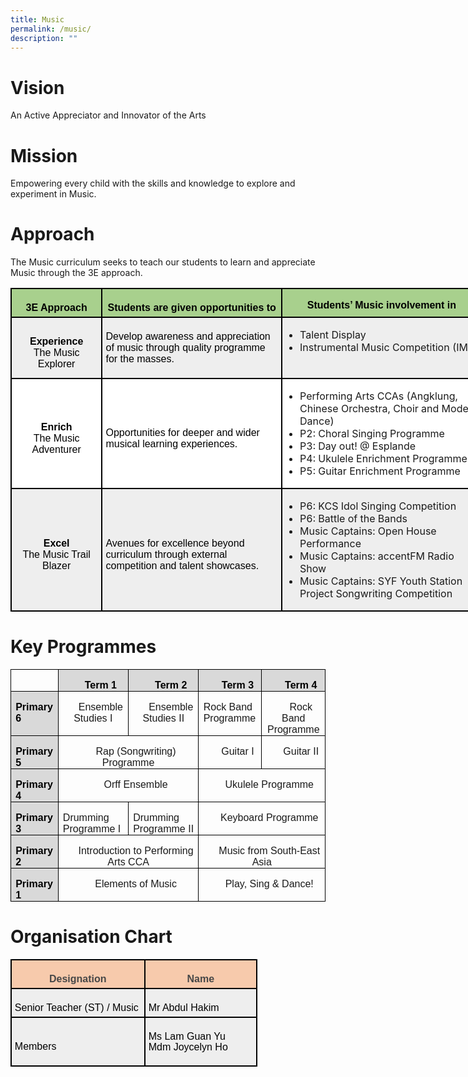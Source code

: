 ```yaml
---
title: Music
permalink: /music/
description: ""
---
```

# Vision
An Active Appreciator and Innovator of the Arts

# Mission
Empowering every child with the skills and knowledge to explore and experiment in Music.

# Approach
The Music curriculum seeks to teach our students to learn and appreciate Music through the 3E approach.

<table class="MsoNormalTable" border="1" cellspacing="0" cellpadding="0" width="755" style="width:566.4pt;margin-left:-.15pt;background:white;border-collapse:collapse;
 border:none;mso-border-alt:solid windowtext 1.5pt;mso-yfti-tbllook:1184;
 mso-border-insideh:1.5pt solid windowtext;mso-border-insidev:1.5pt solid windowtext"><tbody><tr style="mso-yfti-irow:0;mso-yfti-firstrow:yes;height:9.5pt"><td width="137" valign="top" style="width:102.9pt;border:solid windowtext 1.5pt;
  background:#A8D08D;mso-background-themecolor:accent6;mso-background-themetint:
  153;padding:3.75pt 3.75pt 3.75pt 3.75pt;height:9.5pt"><p class="MsoNormal" align="center" style="margin-bottom:0in;text-align:center;
  line-height:normal"><b><span style="font-size:12.0pt;font-family:&quot;Arial&quot;,sans-serif;
  mso-fareast-font-family:&quot;Times New Roman&quot;;color:black">3E Approach</span></b></p></td><td width="288" valign="top" style="width:3.0in;border:solid windowtext 1.5pt;
  border-left:none;mso-border-left-alt:solid windowtext 1.5pt;background:#A8D08D;
  mso-background-themecolor:accent6;mso-background-themetint:153;padding:3.75pt 3.75pt 3.75pt 3.75pt;
  height:9.5pt"><p class="MsoNormal" align="center" style="margin-bottom:0in;text-align:center;
  line-height:normal"><b><span style="font-size:12.0pt;font-family:&quot;Arial&quot;,sans-serif;
  mso-fareast-font-family:&quot;Times New Roman&quot;;color:black">Students are given opportunities to</span></b></p></td><td width="330" valign="top" style="width:247.5pt;border:solid windowtext 1.5pt;
  border-left:none;mso-border-left-alt:solid windowtext 1.5pt;background:#A8D08D;
  mso-background-themecolor:accent6;mso-background-themetint:153;padding:.75pt .75pt .75pt .75pt;
  height:9.5pt"><p class="MsoNormal" align="center" style="margin-bottom:0in;text-align:center;
  line-height:normal"><b><span style="font-size:12.0pt;font-family:&quot;Arial&quot;,sans-serif;
  mso-fareast-font-family:&quot;Times New Roman&quot;;color:black">Students’ Music involvement in</span></b></p></td></tr><tr style="mso-yfti-irow:1;height:50.55pt"><td width="137" style="width:102.9pt;border:solid windowtext 1.5pt;border-top:
  none;mso-border-top-alt:solid windowtext 1.5pt;background:#EEEEEE;padding:
  3.75pt 3.75pt 3.75pt 3.75pt;height:50.55pt"><p class="MsoNormal" align="center" style="margin-bottom:0in;text-align:center;
  line-height:normal"><b><span style="font-size:12.0pt;font-family:&quot;Arial&quot;,sans-serif;
  mso-fareast-font-family:&quot;Times New Roman&quot;;color:black">Experience</span></b><span style="font-size:12.0pt;font-family:&quot;Arial&quot;,sans-serif;mso-fareast-font-family:
  &quot;Times New Roman&quot;;color:black"><br>The Music Explorer</span></p></td><td width="288" style="width:3.0in;border-top:none;border-left:none;border-bottom:
  solid windowtext 1.5pt;border-right:solid windowtext 1.5pt;mso-border-top-alt:
  solid windowtext 1.5pt;mso-border-left-alt:solid windowtext 1.5pt;background:
  #EEEEEE;padding:3.75pt 3.75pt 3.75pt 3.75pt;height:50.55pt"><p class="MsoNormal" style="margin-bottom:0in;line-height:normal"><span style="font-size:12.0pt;font-family:&quot;Arial&quot;,sans-serif;color:black;
  background:#EEEEEE">Develop awareness and appreciation of music through quality programme for the masses.</span>

<span style="font-size:12.0pt;
  font-family:&quot;Arial&quot;,sans-serif;mso-fareast-font-family:&quot;Times New Roman&quot;;
  color:black"></span></p></td><td width="400" valign="top" style="width:247.5pt;border-top:none;border-left:
  none;border-bottom:solid windowtext 1.5pt;border-right:solid windowtext 1.5pt;
  mso-border-top-alt:solid windowtext 1.5pt;mso-border-left-alt:solid windowtext 1.5pt;
  background:#EEEEEE;padding:.75pt .75pt .75pt .75pt;height:50.55pt"><p class="MsoListParagraphCxSpFirst" style="mso-margin-top-alt:auto;mso-margin-bottom-alt:
  auto;margin-left:.25in;mso-add-space:auto;text-indent:-9.65pt;line-height:
  normal;mso-list:l1 level1 lfo1;background:#EEEEEE">
	</p><ul>
		<li>Talent Display</li>
		<li>Instrumental Music Competition (IMC)
</li></ul>

</td></tr><tr style="mso-yfti-irow:2;height:9.2pt"><td width="137" style="width:102.9pt;border:solid windowtext 1.5pt;border-top:
  none;mso-border-top-alt:solid windowtext 1.5pt;padding:3.75pt 3.75pt 3.75pt 3.75pt;
  height:9.2pt"><p class="MsoNormal" align="center" style="margin-bottom:0in;text-align:center;
  line-height:normal"><b><span style="font-size:12.0pt;font-family:&quot;Arial&quot;,sans-serif;
  mso-fareast-font-family:&quot;Times New Roman&quot;;color:black">Enrich<br></span></b><span style="font-size:12.0pt;font-family:&quot;Arial&quot;,sans-serif;
  mso-fareast-font-family:&quot;Times New Roman&quot;;color:black">The Music Adventurer<b></b></span></p></td><td width="288" style="width:3.0in;border-top:none;border-left:none;border-bottom:
  solid windowtext 1.5pt;border-right:solid windowtext 1.5pt;mso-border-top-alt:
  solid windowtext 1.5pt;mso-border-left-alt:solid windowtext 1.5pt;padding:
  3.75pt 3.75pt 3.75pt 3.75pt;height:9.2pt"><p class="MsoNormal" style="margin-bottom:0in;line-height:normal"><span style="font-size:12.0pt;font-family:&quot;Arial&quot;,sans-serif;color:black">Opportunities for deeper and wider musical learning experiences.</span><span style="font-size:12.0pt;font-family:&quot;Arial&quot;,sans-serif;mso-fareast-font-family:
  &quot;Times New Roman&quot;;color:black"></span></p></td><td width="330" valign="top" style="width:247.5pt;border-top:none;border-left:
  none;border-bottom:solid windowtext 1.5pt;border-right:solid windowtext 1.5pt;
  mso-border-top-alt:solid windowtext 1.5pt;mso-border-left-alt:solid windowtext 1.5pt;
  padding:.75pt .75pt .75pt .75pt;height:9.2pt"><p class="MsoListParagraphCxSpFirst" style="margin-left:17.35pt;mso-add-space:
  auto;text-indent:-9.0pt;mso-list:l2 level1 lfo2"><span style="font-size:12.0pt;line-height:107%;font-family:Wingdings;mso-fareast-font-family:
  Wingdings;mso-bidi-font-family:Wingdings">
<span style="font-size:12.0pt;font-family:&quot;Arial&quot;,sans-serif;mso-fareast-font-family:
  &quot;Times New Roman&quot;;color:black">
</span></span></p><ul>
	<li>Performing Arts CCAs (Angklung, Chinese Orchestra, Choir and Modern Dance)</li>
	<li>P2: Choral Singing Programme</li>
	<li>P3: Day out! @ Esplande</li>
	<li>P4: Ukulele Enrichment Programme</li>
<li>P5: Guitar Enrichment Programme</li>
	
<span style="font-size:12.0pt;font-family:&quot;Arial&quot;,sans-serif;mso-fareast-font-family:
  &quot;Times New Roman&quot;;color:black"></span><p></p></ul></td></tr><tr style="mso-yfti-irow:3;mso-yfti-lastrow:yes;height:9.2pt"><td width="137" style="width:102.9pt;border:solid windowtext 1.5pt;border-top:
  none;mso-border-top-alt:solid windowtext 1.5pt;background:#EEEEEE;padding:
  3.75pt 3.75pt 3.75pt 3.75pt;height:9.2pt"><p class="MsoNormal" align="center" style="margin-bottom:0in;text-align:center;
  line-height:normal"><b><span style="font-size:12.0pt;font-family:&quot;Arial&quot;,sans-serif;
  mso-fareast-font-family:&quot;Times New Roman&quot;;color:black">Excel</span></b><span style="font-size:12.0pt;font-family:&quot;Arial&quot;,sans-serif;mso-fareast-font-family:
  &quot;Times New Roman&quot;;color:black"><br>The Music Trail Blazer</span></p></td><td width="288" style="width:3.0in;border-top:none;border-left:none;border-bottom:
  solid windowtext 1.5pt;border-right:solid windowtext 1.5pt;mso-border-top-alt:
  solid windowtext 1.5pt;mso-border-left-alt:solid windowtext 1.5pt;background:
  #EEEEEE;padding:3.75pt 3.75pt 3.75pt 3.75pt;height:9.2pt"><p class="MsoNormal" style="margin-bottom:0in;line-height:normal"><span style="font-size:12.0pt;font-family:&quot;Arial&quot;,sans-serif;mso-fareast-font-family:
  &quot;Times New Roman&quot;;color:black">Avenues for excellence beyond curriculum through external competition and talent showcases.</span></p></td><td width="330" valign="top" style="width:247.5pt;border-top:none;border-left:
  none;border-bottom:solid windowtext 1.5pt;border-right:solid windowtext 1.5pt;
  mso-border-top-alt:solid windowtext 1.5pt;mso-border-left-alt:solid windowtext 1.5pt;
  background:#EEEEEE;padding:.75pt .75pt .75pt .75pt;height:9.2pt"><p class="MsoNormal" style="margin-left:.5in;text-indent:-28.15pt;mso-list:
  l0 level1 lfo3;tab-stops:list 16.85pt"><span style="font-size:10.0pt;mso-bidi-font-size:12.0pt;line-height:107%;
  font-family:Wingdings;mso-fareast-font-family:Wingdings;mso-bidi-font-family:
  Wingdings"><span style="mso-list:Ignore"><span style="font:7.0pt &quot;Times New Roman&quot;"> </span></span></span><span style="font-size:12.0pt;line-height:
  107%;font-family:&quot;Arial&quot;,sans-serif;color:black;mso-color-alt:windowtext">

</span></p><ul>
  <li>P6: KCS Idol Singing Competition
</li><li>P6: Battle of the Bands
</li><li>Music Captains: Open House Performance
</li><li>Music Captains: accentFM Radio Show
</li><li>Music Captains: SYF Youth Station <br>Project Songwriting Competition
</li></ul>
<span style="font-size:12.0pt;line-height:107%;font-family:&quot;Arial&quot;,sans-serif"></span><p></p></td></tr></tbody></table>

# Key Programmes

<table class="MsoTableGrid" border="1" cellspacing="0" cellpadding="0" style="border-collapse:collapse;border:none;mso-border-alt:solid windowtext .5pt;
 mso-yfti-tbllook:1184;mso-padding-alt:0in 5.4pt 0in 5.4pt"><tbody><tr style="mso-yfti-irow:0;mso-yfti-firstrow:yes"><td width="96" valign="top" style="width:71.75pt;border:solid windowtext 1.0pt;
  mso-border-alt:solid windowtext .5pt;padding:0in 5.4pt 0in 5.4pt"><p class="MsoNormal" align="center" style="margin-bottom:0in;text-align:center;
  text-indent:.25in;line-height:normal"><span style="font-size:12.0pt;
  font-family:&quot;Arial&quot;,sans-serif;mso-bidi-language:TA">&nbsp;</span></p></td><td width="192" valign="top" style="width:2.0in;border:solid windowtext 1.0pt;
  border-left:none;mso-border-left-alt:solid windowtext .5pt;mso-border-alt:
  solid windowtext .5pt;background:#D9D9D9;mso-background-themecolor:background1;
  mso-background-themeshade:217;padding:0in 5.4pt 0in 5.4pt"><p class="MsoNormal" align="center" style="margin-bottom:0in;text-align:center;
  text-indent:.25in;line-height:normal"><b><span style="font-size:12.0pt;
  font-family:&quot;Arial&quot;,sans-serif;color:black;mso-color-alt:windowtext;
  mso-bidi-language:TA">Term 1</span></b><b><span style="font-size:12.0pt;
  font-family:&quot;Arial&quot;,sans-serif;mso-bidi-language:TA"></span></b></p></td><td width="198" valign="top" style="width:148.5pt;border:solid windowtext 1.0pt;
  border-left:none;mso-border-left-alt:solid windowtext .5pt;mso-border-alt:
  solid windowtext .5pt;background:#D9D9D9;mso-background-themecolor:background1;
  mso-background-themeshade:217;padding:0in 5.4pt 0in 5.4pt"><p class="MsoNormal" align="center" style="margin-bottom:0in;text-align:center;
  text-indent:.25in;line-height:normal"><b><span style="font-size:12.0pt;
  font-family:&quot;Arial&quot;,sans-serif;color:black;mso-color-alt:windowtext;
  mso-bidi-language:TA">Term 2</span></b><b><span style="font-size:12.0pt;
  font-family:&quot;Arial&quot;,sans-serif;mso-bidi-language:TA"></span></b></p></td><td width="192" valign="top" style="width:2.0in;border:solid windowtext 1.0pt;
  border-left:none;mso-border-left-alt:solid windowtext .5pt;mso-border-alt:
  solid windowtext .5pt;background:#D9D9D9;mso-background-themecolor:background1;
  mso-background-themeshade:217;padding:0in 5.4pt 0in 5.4pt"><p class="MsoNormal" align="center" style="margin-bottom:0in;text-align:center;
  text-indent:.25in;line-height:normal"><b><span style="font-size:12.0pt;
  font-family:&quot;Arial&quot;,sans-serif;color:black;mso-color-alt:windowtext;
  mso-bidi-language:TA">Term 3</span></b><b><span style="font-size:12.0pt;
  font-family:&quot;Arial&quot;,sans-serif;mso-bidi-language:TA"></span></b></p></td><td width="216" valign="top" style="width:2.25in;border:solid windowtext 1.0pt;
  border-left:none;mso-border-left-alt:solid windowtext .5pt;mso-border-alt:
  solid windowtext .5pt;background:#D9D9D9;mso-background-themecolor:background1;
  mso-background-themeshade:217;padding:0in 5.4pt 0in 5.4pt"><p class="MsoNormal" align="center" style="margin-bottom:0in;text-align:center;
  text-indent:.25in;line-height:normal"><b><span style="font-size:12.0pt;
  font-family:&quot;Arial&quot;,sans-serif;color:black;mso-color-alt:windowtext;
  mso-bidi-language:TA">Term 4</span></b><b><span style="font-size:12.0pt;
  font-family:&quot;Arial&quot;,sans-serif;mso-bidi-language:TA"></span></b></p></td></tr><tr style="mso-yfti-irow:1;height:15.7pt"><td width="96" valign="top" style="width:71.75pt;border:solid windowtext 1.0pt;
  border-top:none;mso-border-top-alt:solid windowtext .5pt;mso-border-alt:solid windowtext .5pt;
  background:#D9D9D9;mso-background-themecolor:background1;mso-background-themeshade:
  217;padding:0in 5.4pt 0in 5.4pt;height:15.7pt"><p class="MsoNormal" style="margin-bottom:0in;text-indent:0in;line-height:normal"><b><span style="font-size:12.0pt;font-family:&quot;Arial&quot;,sans-serif;color:black;
  mso-color-alt:windowtext;mso-bidi-language:TA">Primary 6</span></b><b><span style="font-size:12.0pt;font-family:&quot;Arial&quot;,sans-serif;mso-bidi-language:
  TA"></span></b></p></td><td width="192" valign="top" style="width:2.0in;border-top:none;border-left:none;
  border-bottom:solid windowtext 1.0pt;border-right:solid windowtext 1.0pt;
  mso-border-top-alt:solid windowtext .5pt;mso-border-left-alt:solid windowtext .5pt;
  mso-border-alt:solid windowtext .5pt;padding:0in 5.4pt 0in 5.4pt;height:15.7pt"><p class="MsoNormal" align="center" style="margin-bottom:0in;text-align:center;
  text-indent:.25in;line-height:normal"><span style="font-size:12.0pt;
  font-family:&quot;Arial&quot;,sans-serif;mso-bidi-language:TA">Ensemble Studies I</span></p></td><td width="198" valign="top" style="width:148.5pt;border-top:none;border-left:
  none;border-bottom:solid windowtext 1.0pt;border-right:solid windowtext 1.0pt;
  mso-border-top-alt:solid windowtext .5pt;mso-border-left-alt:solid windowtext .5pt;
  mso-border-alt:solid windowtext .5pt;padding:0in 5.4pt 0in 5.4pt;height:15.7pt"><p class="MsoNormal" align="center" style="margin-bottom:0in;text-align:center;
  text-indent:.25in;line-height:normal"><span style="font-size:12.0pt;
  font-family:&quot;Arial&quot;,sans-serif;mso-bidi-language:TA">Ensemble Studies II</span></p></td><td width="192" valign="top" style="width:2.0in;border-top:none;border-left:none;
  border-bottom:solid windowtext 1.0pt;border-right:solid windowtext 1.0pt;
  mso-border-top-alt:solid windowtext .5pt;mso-border-left-alt:solid windowtext .5pt;
  mso-border-alt:solid windowtext .5pt;padding:0in 5.4pt 0in 5.4pt;height:15.7pt"><p class="MsoNormal" style="margin-bottom:0in;text-indent:0in;line-height:normal"><span style="font-size:12.0pt;font-family:&quot;Arial&quot;,sans-serif;mso-bidi-language:
  TA">Rock Band Programme</span></p></td><td width="216" valign="top" style="width:2.25in;border-top:none;border-left:
  none;border-bottom:solid windowtext 1.0pt;border-right:solid windowtext 1.0pt;
  mso-border-top-alt:solid windowtext .5pt;mso-border-left-alt:solid windowtext .5pt;
  mso-border-alt:solid windowtext .5pt;padding:0in 5.4pt 0in 5.4pt;height:15.7pt"><p class="MsoNormal" align="center" style="margin-bottom:0in;text-align:center;
  text-indent:.25in;line-height:normal"><span style="font-size:12.0pt;
  font-family:&quot;Arial&quot;,sans-serif;mso-bidi-language:TA">Rock Band Programme</span></p></td></tr><tr style="mso-yfti-irow:2"><td width="96" valign="top" style="width:71.75pt;border:solid windowtext 1.0pt;
  border-top:none;mso-border-top-alt:solid windowtext .5pt;mso-border-alt:solid windowtext .5pt;
  background:#D9D9D9;mso-background-themecolor:background1;mso-background-themeshade:
  217;padding:0in 5.4pt 0in 5.4pt"><p class="MsoNormal" style="margin-bottom:0in;text-indent:0in;line-height:normal"><b><span style="font-size:12.0pt;font-family:&quot;Arial&quot;,sans-serif;color:black;
  mso-color-alt:windowtext;mso-bidi-language:TA">Primary 5</span></b><b><span style="font-size:12.0pt;font-family:&quot;Arial&quot;,sans-serif;mso-bidi-language:
  TA"></span></b></p></td><td width="390" colspan="2" valign="top" style="width:292.5pt;border-top:none;
  border-left:none;border-bottom:solid windowtext 1.0pt;border-right:solid windowtext 1.0pt;
  mso-border-top-alt:solid windowtext .5pt;mso-border-left-alt:solid windowtext .5pt;
  mso-border-alt:solid windowtext .5pt;padding:0in 5.4pt 0in 5.4pt"><p class="MsoNormal" align="center" style="margin-bottom:0in;text-align:center;
  text-indent:.25in;line-height:normal"><span style="font-size:12.0pt;
  font-family:&quot;Arial&quot;,sans-serif;mso-bidi-language:TA">Rap (Songwriting) Programme</span></p></td><td width="192" valign="top" style="width:2.0in;border-top:none;border-left:none;
  border-bottom:solid windowtext 1.0pt;border-right:solid windowtext 1.0pt;
  mso-border-top-alt:solid windowtext .5pt;mso-border-left-alt:solid windowtext .5pt;
  mso-border-alt:solid windowtext .5pt;padding:0in 5.4pt 0in 5.4pt"><p class="MsoNormal" align="center" style="margin-bottom:0in;text-align:center;
  text-indent:.25in;line-height:normal"><span style="font-size:12.0pt;
  font-family:&quot;Arial&quot;,sans-serif;mso-bidi-language:TA">Guitar I</span></p></td><td width="216" valign="top" style="width:2.25in;border-top:none;border-left:
  none;border-bottom:solid windowtext 1.0pt;border-right:solid windowtext 1.0pt;
  mso-border-top-alt:solid windowtext .5pt;mso-border-left-alt:solid windowtext .5pt;
  mso-border-alt:solid windowtext .5pt;padding:0in 5.4pt 0in 5.4pt"><p class="MsoNormal" align="center" style="margin-bottom:0in;text-align:center;
  text-indent:.25in;line-height:normal"><span style="font-size:12.0pt;
  font-family:&quot;Arial&quot;,sans-serif;mso-bidi-language:TA">Guitar II</span></p></td></tr><tr style="mso-yfti-irow:3"><td width="96" valign="top" style="width:71.75pt;border:solid windowtext 1.0pt;
  border-top:none;mso-border-top-alt:solid windowtext .5pt;mso-border-alt:solid windowtext .5pt;
  background:#D9D9D9;mso-background-themecolor:background1;mso-background-themeshade:
  217;padding:0in 5.4pt 0in 5.4pt"><p class="MsoNormal" style="margin-bottom:0in;text-indent:0in;line-height:normal"><b><span style="font-size:12.0pt;font-family:&quot;Arial&quot;,sans-serif;color:black;
  mso-color-alt:windowtext;mso-bidi-language:TA">Primary 4</span></b><b><span style="font-size:12.0pt;font-family:&quot;Arial&quot;,sans-serif;mso-bidi-language:
  TA"></span></b></p></td><td width="390" colspan="2" valign="top" style="width:292.5pt;border-top:none;
  border-left:none;border-bottom:solid windowtext 1.0pt;border-right:solid windowtext 1.0pt;
  mso-border-top-alt:solid windowtext .5pt;mso-border-left-alt:solid windowtext .5pt;
  mso-border-alt:solid windowtext .5pt;padding:0in 5.4pt 0in 5.4pt"><p class="MsoNormal" align="center" style="margin-bottom:0in;text-align:center;
  text-indent:.25in;line-height:normal"><span style="font-size:12.0pt;
  font-family:&quot;Arial&quot;,sans-serif;mso-bidi-language:TA">Orff Ensemble</span></p></td><td width="408" colspan="2" valign="top" style="width:4.25in;border-top:none;
  border-left:none;border-bottom:solid windowtext 1.0pt;border-right:solid windowtext 1.0pt;
  mso-border-top-alt:solid windowtext .5pt;mso-border-left-alt:solid windowtext .5pt;
  mso-border-alt:solid windowtext .5pt;padding:0in 5.4pt 0in 5.4pt"><p class="MsoNormal" align="center" style="margin-bottom:0in;text-align:center;
  text-indent:.25in;line-height:normal"><span style="font-size:12.0pt;
  font-family:&quot;Arial&quot;,sans-serif;mso-bidi-language:TA">Ukulele Programme</span></p></td></tr><tr style="mso-yfti-irow:4"><td width="96" valign="top" style="width:71.75pt;border:solid windowtext 1.0pt;
  border-top:none;mso-border-top-alt:solid windowtext .5pt;mso-border-alt:solid windowtext .5pt;
  background:#D9D9D9;mso-background-themecolor:background1;mso-background-themeshade:
  217;padding:0in 5.4pt 0in 5.4pt"><p class="MsoNormal" style="margin-bottom:0in;text-indent:0in;line-height:normal"><b><span style="font-size:12.0pt;font-family:&quot;Arial&quot;,sans-serif;color:black;
  mso-color-alt:windowtext;mso-bidi-language:TA">Primary 3</span></b><b><span style="font-size:12.0pt;font-family:&quot;Arial&quot;,sans-serif;mso-bidi-language:
  TA"></span></b></p></td><td width="192" valign="top" style="width:2.0in;border-top:none;border-left:none;
  border-bottom:solid windowtext 1.0pt;border-right:solid windowtext 1.0pt;
  mso-border-top-alt:solid windowtext .5pt;mso-border-left-alt:solid windowtext .5pt;
  mso-border-alt:solid windowtext .5pt;padding:0in 5.4pt 0in 5.4pt"><p class="MsoNormal" style="margin-bottom:0in;text-indent:0in;line-height:normal"><span style="font-size:12.0pt;font-family:&quot;Arial&quot;,sans-serif;mso-bidi-language:
  TA">Drumming Programme I</span></p></td><td width="198" valign="top" style="width:148.5pt;border-top:none;border-left:
  none;border-bottom:solid windowtext 1.0pt;border-right:solid windowtext 1.0pt;
  mso-border-top-alt:solid windowtext .5pt;mso-border-left-alt:solid windowtext .5pt;
  mso-border-alt:solid windowtext .5pt;padding:0in 5.4pt 0in 5.4pt"><p class="MsoNormal" style="margin-bottom:0in;text-indent:0in;line-height:normal"><span style="font-size:12.0pt;font-family:&quot;Arial&quot;,sans-serif;mso-bidi-language:
  TA">Drumming Programme II</span></p></td><td width="408" colspan="2" valign="top" style="width:4.25in;border-top:none;
  border-left:none;border-bottom:solid windowtext 1.0pt;border-right:solid windowtext 1.0pt;
  mso-border-top-alt:solid windowtext .5pt;mso-border-left-alt:solid windowtext .5pt;
  mso-border-alt:solid windowtext .5pt;padding:0in 5.4pt 0in 5.4pt"><p class="MsoNormal" align="center" style="margin-bottom:0in;text-align:center;
  text-indent:.25in;line-height:normal"><span style="font-size:12.0pt;
  font-family:&quot;Arial&quot;,sans-serif;mso-bidi-language:TA">Keyboard Programme</span></p></td></tr><tr style="mso-yfti-irow:5"><td width="96" valign="top" style="width:71.75pt;border:solid windowtext 1.0pt;
  border-top:none;mso-border-top-alt:solid windowtext .5pt;mso-border-alt:solid windowtext .5pt;
  background:#D9D9D9;mso-background-themecolor:background1;mso-background-themeshade:
  217;padding:0in 5.4pt 0in 5.4pt"><p class="MsoNormal" style="margin-bottom:0in;text-indent:0in;line-height:normal"><b><span style="font-size:12.0pt;font-family:&quot;Arial&quot;,sans-serif;color:black;
  mso-color-alt:windowtext;mso-bidi-language:TA">Primary 2</span></b><b><span style="font-size:12.0pt;font-family:&quot;Arial&quot;,sans-serif;mso-bidi-language:
  TA"></span></b></p></td><td width="390" colspan="2" valign="top" style="width:292.5pt;border-top:none;
  border-left:none;border-bottom:solid windowtext 1.0pt;border-right:solid windowtext 1.0pt;
  mso-border-top-alt:solid windowtext .5pt;mso-border-left-alt:solid windowtext .5pt;
  mso-border-alt:solid windowtext .5pt;padding:0in 5.4pt 0in 5.4pt"><p class="MsoNormal" align="center" style="margin-bottom:0in;text-align:center;
  text-indent:.25in;line-height:normal"><span style="font-size:12.0pt;
  font-family:&quot;Arial&quot;,sans-serif;mso-bidi-language:TA">Introduction to Performing Arts CCA</span></p></td><td width="408" colspan="2" valign="top" style="width:4.25in;border-top:none;
  border-left:none;border-bottom:solid windowtext 1.0pt;border-right:solid windowtext 1.0pt;
  mso-border-top-alt:solid windowtext .5pt;mso-border-left-alt:solid windowtext .5pt;
  mso-border-alt:solid windowtext .5pt;padding:0in 5.4pt 0in 5.4pt"><p class="MsoNormal" align="center" style="margin-bottom:0in;text-align:center;
  text-indent:.25in;line-height:normal"><span style="font-size:12.0pt;
  font-family:&quot;Arial&quot;,sans-serif;mso-bidi-language:TA">Music from South-East Asia</span></p></td></tr><tr style="mso-yfti-irow:6;mso-yfti-lastrow:yes"><td width="96" valign="top" style="width:71.75pt;border:solid windowtext 1.0pt;
  border-top:none;mso-border-top-alt:solid windowtext .5pt;mso-border-alt:solid windowtext .5pt;
  background:#D9D9D9;mso-background-themecolor:background1;mso-background-themeshade:
  217;padding:0in 5.4pt 0in 5.4pt"><p class="MsoNormal" style="margin-bottom:0in;text-indent:0in;line-height:normal"><b><span style="font-size:12.0pt;font-family:&quot;Arial&quot;,sans-serif;color:black;
  mso-color-alt:windowtext;mso-bidi-language:TA">Primary 1</span></b><b><span style="font-size:12.0pt;font-family:&quot;Arial&quot;,sans-serif;mso-bidi-language:
  TA"></span></b></p></td><td width="390" colspan="2" valign="top" style="width:292.5pt;border-top:none;
  border-left:none;border-bottom:solid windowtext 1.0pt;border-right:solid windowtext 1.0pt;
  mso-border-top-alt:solid windowtext .5pt;mso-border-left-alt:solid windowtext .5pt;
  mso-border-alt:solid windowtext .5pt;padding:0in 5.4pt 0in 5.4pt"><p class="MsoNormal" align="center" style="margin-bottom:0in;text-align:center;
  text-indent:.25in;line-height:normal"><span style="font-size:12.0pt;
  font-family:&quot;Arial&quot;,sans-serif;mso-bidi-language:TA">Elements of Music</span></p></td><td width="408" colspan="2" valign="top" style="width:4.25in;border-top:none;
  border-left:none;border-bottom:solid windowtext 1.0pt;border-right:solid windowtext 1.0pt;
  mso-border-top-alt:solid windowtext .5pt;mso-border-left-alt:solid windowtext .5pt;
  mso-border-alt:solid windowtext .5pt;padding:0in 5.4pt 0in 5.4pt"><p class="MsoNormal" align="center" style="margin-bottom:0in;text-align:center;
  text-indent:.25in;line-height:normal"><span style="font-size:12.0pt;
  font-family:&quot;Arial&quot;,sans-serif;mso-bidi-language:TA">Play, Sing &amp; Dance!</span></p></td></tr></tbody></table>
	
# Organisation Chart
<table style="width:296.4pt;margin-left:-.15pt;background:white;border-collapse:collapse;
 border:none;mso-border-alt:solid windowtext 1.5pt;mso-yfti-tbllook:1184;
 mso-border-insideh:1.5pt solid windowtext;mso-border-insidev:1.5pt solid windowtext" width="395" cellpadding="0" cellspacing="0" border="1" class="MsoNormalTable"><tbody><tr style="mso-yfti-irow:0;mso-yfti-firstrow:yes;height:9.5pt"><td style="width:161.4pt;border:solid windowtext 1.5pt;
  background:#F7CAAC;mso-background-themecolor:accent2;mso-background-themetint:
  102;padding:3.75pt 3.75pt 3.75pt 3.75pt;height:9.5pt" valign="top" width="215"><p style="margin-bottom:0in;text-align:center;
  line-height:normal" align="center" class="MsoNormal"><b><span style="font-size:12.0pt;font-family:&quot;Arial&quot;,sans-serif;
  mso-fareast-font-family:&quot;Times New Roman&quot;;color:#484848">Designation</span></b><span style="font-size:12.0pt;font-family:&quot;Arial&quot;,sans-serif;mso-fareast-font-family:
  &quot;Times New Roman&quot;;color:black"></span></p></td><td style="width:135.0pt;border:solid windowtext 1.5pt;
  border-left:none;mso-border-left-alt:solid windowtext 1.5pt;background:#F7CAAC;
  mso-background-themecolor:accent2;mso-background-themetint:102;padding:3.75pt 3.75pt 3.75pt 3.75pt;
  height:9.5pt" valign="top" width="180"><p style="margin-bottom:0in;text-align:center;
  line-height:normal" align="center" class="MsoNormal"><b><span style="font-size:12.0pt;font-family:&quot;Arial&quot;,sans-serif;
  mso-fareast-font-family:&quot;Times New Roman&quot;;color:#484848">Name</span></b><span style="font-size:12.0pt;font-family:&quot;Arial&quot;,sans-serif;mso-fareast-font-family:
  &quot;Times New Roman&quot;;color:black"></span></p></td></tr><tr style="mso-yfti-irow:1;height:19.2pt"><td style="width:161.4pt;border:solid windowtext 1.5pt;border-top:
  none;mso-border-top-alt:solid windowtext 1.5pt;background:#EEEEEE;padding:
  3.75pt 3.75pt 3.75pt 3.75pt;height:19.2pt" width="215"><p style="margin-bottom:0in;line-height:normal" class="MsoNormal"><span style="font-size:12.0pt;font-family:&quot;Arial&quot;,sans-serif;mso-fareast-font-family:
  &quot;Times New Roman&quot;;color:black">Senior Teacher (ST) / Music</span></p></td><td style="width:135.0pt;border-top:none;border-left:none;
  border-bottom:solid windowtext 1.5pt;border-right:solid windowtext 1.5pt;
  mso-border-top-alt:solid windowtext 1.5pt;mso-border-left-alt:solid windowtext 1.5pt;
  background:#EEEEEE;padding:3.75pt 3.75pt 3.75pt 3.75pt;height:19.2pt" width="180"><p style="margin-bottom:0in;line-height:normal" class="MsoNormal"><span style="font-size:12.0pt;font-family:&quot;Arial&quot;,sans-serif;mso-fareast-font-family:
  &quot;Times New Roman&quot;;color:black">Mr Abdul Hakim</span></p></td></tr><tr style="mso-yfti-irow:2;mso-yfti-lastrow:yes;height:29.4pt"><td style="width:161.4pt;border:solid windowtext 1.5pt;border-top:
  none;mso-border-top-alt:solid windowtext 1.5pt;background:#EEEEEE;padding:
  3.75pt 3.75pt 3.75pt 3.75pt;height:29.4pt" width="215"><p style="margin-bottom:0in;line-height:normal" class="MsoNormal"><span style="font-size:12.0pt;font-family:&quot;Arial&quot;,sans-serif;mso-fareast-font-family:
  &quot;Times New Roman&quot;;color:black">Members</span></p></td><td style="width:135.0pt;border-top:none;border-left:none;
  border-bottom:solid windowtext 1.5pt;border-right:solid windowtext 1.5pt;
  mso-border-top-alt:solid windowtext 1.5pt;mso-border-left-alt:solid windowtext 1.5pt;
  background:#EEEEEE;padding:3.75pt 3.75pt 3.75pt 3.75pt;height:29.4pt" width="180"><p class="MsoNormal"><span style="font-size:12.0pt;line-height:107%;font-family:
  &quot;Arial&quot;,sans-serif;color:black;mso-color-alt:windowtext">Ms Lam Guan Yu<br>Mdm Joycelyn Ho</span><span style="font-size:12.0pt;line-height:107%;
  font-family:&quot;Arial&quot;,sans-serif"></span></p></td></tr></tbody></table>
